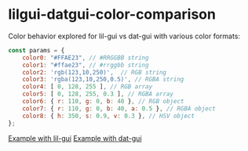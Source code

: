 # lilgui-datgui-color-comparison

Color behavior explored for lil-gui vs dat-gui with various color formats:

```js
const params = {
    color0: "#FFAE23", // #RRGGBB string
    color1: "#ffae23", // #rrggbb string
    color2: 'rgb(123,10,250)',  // RGB string
    color3: 'rgba(123,10,250,0.5)', // RGBA string            
    color4: [ 0, 128, 255 ], // RGB array
    color5: [ 0, 128, 255, 0.3 ], // RGBA array
    color6: { r: 110, g: 0, b: 40 }, // RGB object
    color7: { r: 110, g: 0, b: 40, a: 0.5 }, // RGBA object
    color8: { h: 350, s: 0.9, v: 0.3 }, // HSV object
};
```

[Example with lil-gui](withlilgui.html)
[Example with dat-gui](withdatgui.html)